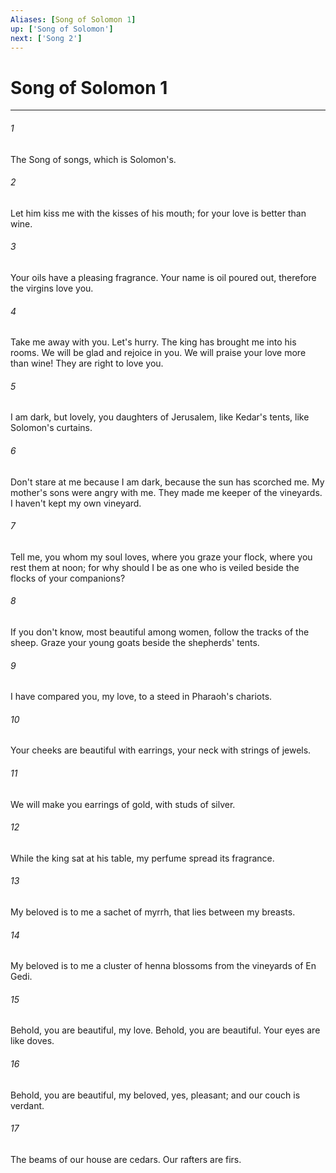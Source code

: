```yaml
---
Aliases: [Song of Solomon 1]
up: ['Song of Solomon']
next: ['Song 2']
---
```

# Song of Solomon 1
***





###### 1 

The Song of songs, which is Solomon's. 



###### 2 

Let him kiss me with the kisses of his mouth; for your love is better than wine. 



###### 3 

Your oils have a pleasing fragrance. Your name is oil poured out, therefore the virgins love you. 



###### 4 

Take me away with you. Let's hurry. The king has brought me into his rooms. We will be glad and rejoice in you. We will praise your love more than wine! They are right to love you. 



###### 5 

I am dark, but lovely, you daughters of Jerusalem, like Kedar's tents, like Solomon's curtains. 



###### 6 

Don't stare at me because I am dark, because the sun has scorched me. My mother's sons were angry with me. They made me keeper of the vineyards. I haven't kept my own vineyard. 



###### 7 

Tell me, you whom my soul loves, where you graze your flock, where you rest them at noon; for why should I be as one who is veiled beside the flocks of your companions? 



###### 8 

If you don't know, most beautiful among women, follow the tracks of the sheep. Graze your young goats beside the shepherds' tents. 



###### 9 

I have compared you, my love, to a steed in Pharaoh's chariots. 



###### 10 

Your cheeks are beautiful with earrings, your neck with strings of jewels. 



###### 11 

We will make you earrings of gold, with studs of silver. 



###### 12 

While the king sat at his table, my perfume spread its fragrance. 



###### 13 

My beloved is to me a sachet of myrrh, that lies between my breasts. 



###### 14 

My beloved is to me a cluster of henna blossoms from the vineyards of En Gedi. 



###### 15 

Behold, you are beautiful, my love. Behold, you are beautiful. Your eyes are like doves. 



###### 16 

Behold, you are beautiful, my beloved, yes, pleasant; and our couch is verdant. 



###### 17 

The beams of our house are cedars. Our rafters are firs.
